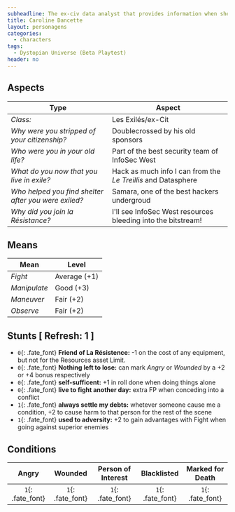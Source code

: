 ```yaml
---
subheadline: The ex-civ data analyst that provides information when she can
title: Caroline Dancette
layout: personagens
categories:
  - characters
tags:
  - Dystopian Universe (Beta Playtest)
header: no
---
```


## Aspects

| __Type__                                              |   __Aspect__                                                  |
|-------------------------------------------------------|---------------------------------------------------------------|
| _Class:_                                              | Les Exilés/ex-Cit                                             |
| _Why were you stripped of your citizenship?_          | Doublecrossed by his old sponsors                             |
| _Who were you in your old life?_                      | Part of the best security team of InfoSec West                |
| _What do you now that you live in exile?_             | Hack as much info I can from the _Le Treillis_ and Datasphere |
| _Who helped you find shelter after you were exiled?_  | Samara, one of the best hackers undergroud                    |
| _Why did you join la Résistance?_                     | I'll see InfoSec West resources bleeding into the bitstream!  |

## Means

| __Mean__     | __Level__    |
|--------------|--------------|
| _Fight_      | Average (+1) |
| _Manipulate_ | Good (+3)    |
| _Maneuver_   | Fair (+2)    |
| _Observe_    | Fair (+2)    |

## Stunts [ Refresh: 1 ]

+ `0`{: .fate_font} __Friend of La Résistence:__ -1 on the cost of any equipment, but not for the Resources asset Limit.
+ `0`{: .fate_font} __Nothing left to lose:__ can mark _Angry_ or _Wounded_ by a +2 or +4 bonus respectively
+ `0`{: .fate_font} __self-sufficent:__ +1 in  roll done when doing things alone
+ `0`{: .fate_font} __live to fight another day:__ extra FP when conceding into a conflict
+ `1`{: .fate_font} __always settle my debts:__ whetever someone cause me a condition, +2 to cause harm to that person for the rest of the scene
+ `1`{: .fate_font} __used to adversity:__ +2 to gain advantages with Fight when going against superior enemies

## Conditions

| __Angry__ | __Wounded__ | __Person of Interest__ | __Blacklisted__ | __Marked for Death__ |
|:---------:|:-----------:|:----------------------:|:---------------:|:--------------------:|
| `1`{: .fate_font} | `1`{: .fate_font} | `1`{: .fate_font} | `1`{: .fate_font} | `1`{: .fate_font} |
